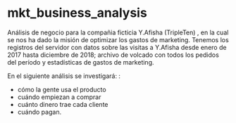 # mkt_business_analysis
Análisis de negocio para la compañia ficticia Y.Afisha (TripleTen) , en la cual se nos ha dado la misión de optimizar los gastos de marketing. Tenemos los registros del servidor con datos sobre las visitas a Y.Afisha desde enero de 2017 hasta diciembre de 2018; archivo de volcado con todos los pedidos del período y estadísticas de gastos de marketing.

En el siguiente análisis se investigará: :
- cómo la gente usa el producto
- cuándo empiezan a comprar
- cuánto dinero trae cada cliente
- cuándo pagan.

